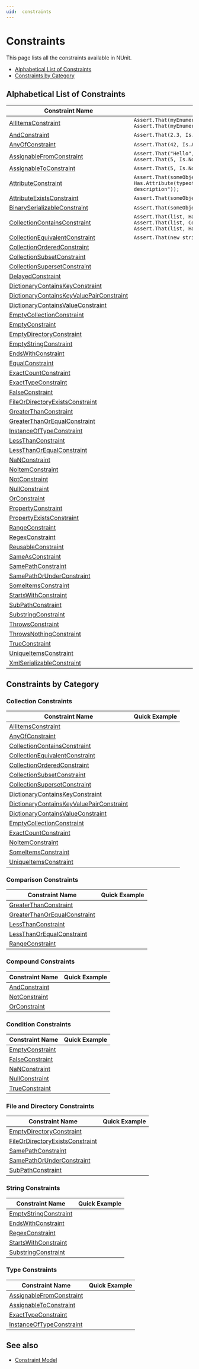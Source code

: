 ```yaml
---
uid:  constraints
---
```


# Constraints

<!-- markdownlint-disable MD033 -->

This page lists all the constraints available in NUnit.

* [Alphabetical List of Constraints](#alphabetical-list-of-constraints)
* [Constraints by Category](#constraints-by-category)

## Alphabetical List of Constraints

|                                     Constraint Name                                     |                                                          Quick Example                                                          |
| --------------------------------------------------------------------------------------- | ------------------------------------------------------------------------------------------------------------------------------- |
| [AllItemsConstraint](AllItemsConstraint.md)                                             | `Assert.That(myEnumerable, Has.All.GreaterThan(32))`<br/>`Assert.That(myEnumerable, Is.All.InstanceOf<string>()`                |
| [AndConstraint](AndConstraint.md)                                                       | `Assert.That(2.3, Is.GreaterThan(2.0).And.LessThan(3.0))`                                                                       |
| [AnyOfConstraint](AnyOfConstraint.md)                                                   | `Assert.That(42, Is.AnyOf(0, -1, 42, 100));`                                                                                    |
| [AssignableFromConstraint](AssignableFromConstraint.md)                                 | `Assert.That("Hello", Is.AssignableFrom(typeof(string)));`<br/>`Assert.That(5, Is.Not.AssignableFrom<string>());`               |
| [AssignableToConstraint](AssignableToConstraint.md)                                     | `Assert.That(5, Is.Not.AssignableTo(typeof(string)));`                                                                          |
| [AttributeConstraint](AttributeConstraint.md)                                           | `Assert.That(someObject, Has.Attribute(typeof(TestFixtureAttribute)).Property("Description").EqualTo("My description"));`       |
| [AttributeExistsConstraint](AttributeExistsConstraint.md)                               | `Assert.That(someObject, Has.Attribute<TestFixtureAttribute>());`                                                               |
| [BinarySerializableConstraint](BinarySerializableConstraint.md)                         | `Assert.That(someObject, Is.BinarySerializable));`                                                                              |
| [CollectionContainsConstraint](CollectionContainsConstraint.md)                         | `Assert.That(list, Has.Member("a"));`<br/>`Assert.That(list, Contains.Item("c"));`<br/>`Assert.That(list, Has.No.Member("x"));` |
| [CollectionEquivalentConstraint](CollectionEquivalentConstraint.md)                     | `Assert.That(new string[] { "c", "a", "b" }, Is.EquivalentTo(myArray));`                                                        |
| [CollectionOrderedConstraint](CollectionOrderedConstraint.md)                           |                                                                                                                                 |
| [CollectionSubsetConstraint](CollectionSubsetConstraint.md)                             |                                                                                                                                 |
| [CollectionSupersetConstraint](CollectionSupersetConstraint.md)                         |                                                                                                                                 |
| [DelayedConstraint](DelayedConstraint.md)                                               |                                                                                                                                 |
| [DictionaryContainsKeyConstraint](DictionaryContainsKeyConstraint.md)                   |                                                                                                                                 |
| [DictionaryContainsKeyValuePairConstraint](DictionaryContainsKeyValuePairConstraint.md) |                                                                                                                                 |
| [DictionaryContainsValueConstraint](DictionaryContainsValueConstraint.md)               |                                                                                                                                 |
| [EmptyCollectionConstraint](EmptyCollectionConstraint.md)                               |                                                                                                                                 |
| [EmptyConstraint](EmptyConstraint.md)                                                   |                                                                                                                                 |
| [EmptyDirectoryConstraint](EmptyDirectoryConstraint.md)                                 |                                                                                                                                 |
| [EmptyStringConstraint](EmptyStringConstraint.md)                                       |                                                                                                                                 |
| [EndsWithConstraint](EndsWithConstraint.md)                                             |                                                                                                                                 |
| [EqualConstraint](EqualConstraint.md)                                                   |                                                                                                                                 |
| [ExactCountConstraint](ExactCountConstraint.md)                                         |                                                                                                                                 |
| [ExactTypeConstraint](ExactTypeConstraint.md)                                           |                                                                                                                                 |
| [FalseConstraint](FalseConstraint.md)                                                   |                                                                                                                                 |
| [FileOrDirectoryExistsConstraint](FileOrDirectoryExistsConstraint.md)                   |                                                                                                                                 |
| [GreaterThanConstraint](GreaterThanConstraint.md)                                       |                                                                                                                                 |
| [GreaterThanOrEqualConstraint](GreaterThanOrEqualConstraint.md)                         |                                                                                                                                 |
| [InstanceOfTypeConstraint](InstanceOfTypeConstraint.md)                                 |                                                                                                                                 |
| [LessThanConstraint](LessThanConstraint.md)                                             |                                                                                                                                 |
| [LessThanOrEqualConstraint](LessThanOrEqualConstraint.md)                               |                                                                                                                                 |
| [NaNConstraint](NaNConstraint.md)                                                       |                                                                                                                                 |
| [NoItemConstraint](NoItemConstraint.md)                                                 |                                                                                                                                 |
| [NotConstraint](NotConstraint.md)                                                       |                                                                                                                                 |
| [NullConstraint](NullConstraint.md)                                                     |                                                                                                                                 |
| [OrConstraint](OrConstraint.md)                                                         |                                                                                                                                 |
| [PropertyConstraint](PropertyConstraint.md)                                             |                                                                                                                                 |
| [PropertyExistsConstraint](PropertyExistsConstraint.md)                                 |                                                                                                                                 |
| [RangeConstraint](RangeConstraint.md)                                                   |                                                                                                                                 |
| [RegexConstraint](RegexConstraint.md)                                                   |                                                                                                                                 |
| [ReusableConstraint](ReusableConstraint.md)                                             |                                                                                                                                 |
| [SameAsConstraint](SameAsConstraint.md)                                                 |                                                                                                                                 |
| [SamePathConstraint](SamePathConstraint.md)                                             |                                                                                                                                 |
| [SamePathOrUnderConstraint](SamePathOrUnderConstraint.md)                               |                                                                                                                                 |
| [SomeItemsConstraint](SomeItemsConstraint.md)                                           |                                                                                                                                 |
| [StartsWithConstraint](StartsWithConstraint.md)                                         |                                                                                                                                 |
| [SubPathConstraint](SubPathConstraint.md)                                               |                                                                                                                                 |
| [SubstringConstraint](SubstringConstraint.md)                                           |                                                                                                                                 |
| [ThrowsConstraint](ThrowsConstraint.md)                                                 |                                                                                                                                 |
| [ThrowsNothingConstraint](ThrowsNothingConstraint.md)                                   |                                                                                                                                 |
| [TrueConstraint](TrueConstraint.md)                                                     |                                                                                                                                 |
| [UniqueItemsConstraint](UniqueItemsConstraint.md)                                       |                                                                                                                                 |
| [XmlSerializableConstraint](XmlSerializableConstraint.md)                               |                                                                                                                                 |

## Constraints by Category

### Collection Constraints

|                                     Constraint Name                                     | Quick Example |
| --------------------------------------------------------------------------------------- | ------------- |
| [AllItemsConstraint](AllItemsConstraint.md)                                             |               |
| [AnyOfConstraint](AnyOfConstraint.md)                                                   |               |
| [CollectionContainsConstraint](CollectionContainsConstraint.md)                         |               |
| [CollectionEquivalentConstraint](CollectionEquivalentConstraint.md)                     |               |
| [CollectionOrderedConstraint](CollectionOrderedConstraint.md)                           |               |
| [CollectionSubsetConstraint](CollectionSubsetConstraint.md)                             |               |
| [CollectionSupersetConstraint](CollectionSupersetConstraint.md)                         |               |
| [DictionaryContainsKeyConstraint](DictionaryContainsKeyConstraint.md)                   |               |
| [DictionaryContainsKeyValuePairConstraint](DictionaryContainsKeyValuePairConstraint.md) |               |
| [DictionaryContainsValueConstraint](DictionaryContainsValueConstraint.md)               |               |
| [EmptyCollectionConstraint](EmptyCollectionConstraint.md)                               |               |
| [ExactCountConstraint](ExactCountConstraint.md)                                         |               |
| [NoItemConstraint](NoItemConstraint.md)                                                 |               |
| [SomeItemsConstraint](SomeItemsConstraint.md)                                           |               |
| [UniqueItemsConstraint](UniqueItemsConstraint.md)                                       |               |

### Comparison Constraints

|                         Constraint Name                         | Quick Example |
| --------------------------------------------------------------- | ------------- |
| [GreaterThanConstraint](GreaterThanConstraint.md)               |               |
| [GreaterThanOrEqualConstraint](GreaterThanOrEqualConstraint.md) |               |
| [LessThanConstraint](LessThanConstraint.md)                     |               |
| [LessThanOrEqualConstraint](LessThanOrEqualConstraint.md)       |               |
| [RangeConstraint](RangeConstraint.md)                           |               |

### Compound Constraints

|          Constraint Name          | Quick Example |
| --------------------------------- | ------------- |
| [AndConstraint](AndConstraint.md) |               |
| [NotConstraint](NotConstraint.md) |               |
| [OrConstraint](OrConstraint.md)   |               |

### Condition Constraints

|            Constraint Name            | Quick Example |
| ------------------------------------- | ------------- |
| [EmptyConstraint](EmptyConstraint.md) |               |
| [FalseConstraint](FalseConstraint.md) |               |
| [NaNConstraint](NaNConstraint.md)     |               |
| [NullConstraint](NullConstraint.md)   |               |
| [TrueConstraint](TrueConstraint.md)   |               |

### File and Directory Constraints

|                            Constraint Name                            | Quick Example |
| --------------------------------------------------------------------- | ------------- |
| [EmptyDirectoryConstraint](EmptyDirectoryConstraint.md)               |               |
| [FileOrDirectoryExistsConstraint](FileOrDirectoryExistsConstraint.md) |               |
| [SamePathConstraint](SamePathConstraint.md)                           |               |
| [SamePathOrUnderConstraint](SamePathOrUnderConstraint.md)             |               |
| [SubPathConstraint](SubPathConstraint.md)                             |               |

### String Constraints

|                  Constraint Name                  | Quick Example |
| ------------------------------------------------- | ------------- |
| [EmptyStringConstraint](EmptyStringConstraint.md) |               |
| [EndsWithConstraint](EndsWithConstraint.md)       |               |
| [RegexConstraint](RegexConstraint.md)             |               |
| [StartsWithConstraint](StartsWithConstraint.md)   |               |
| [SubstringConstraint](SubstringConstraint.md)     |               |

### Type Constraints

|                     Constraint Name                     | Quick Example |
| ------------------------------------------------------- | ------------- |
| [AssignableFromConstraint](AssignableFromConstraint.md) |               |
| [AssignableToConstraint](AssignableToConstraint.md)     |               |
| [ExactTypeConstraint](ExactTypeConstraint.md)           |               |
| [InstanceOfTypeConstraint](InstanceOfTypeConstraint.md) |               |

## See also

* [Constraint Model](xref:constraintmodel)
